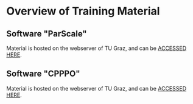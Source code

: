 Overview of Training Material
===============================

Software "ParScale"
---------------------
Material is hosted on the webserver of TU Graz, and can be [ACCESSED HERE](http://www.tugraz.at/en/institute/ippt/downloads-software/).

Software "CPPPO"
---------------------
Material is hosted on the webserver of TU Graz, and can be [ACCESSED HERE](http://www.tugraz.at/en/institute/ippt/downloads-software/).

